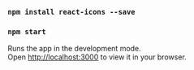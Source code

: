 ### `npm install react-icons --save`
### `npm start`

Runs the app in the development mode.\
Open [http://localhost:3000](http://localhost:3000) to view it in your browser.

